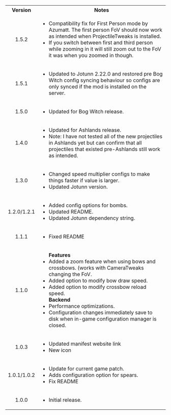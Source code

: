 <table>
	<tbody>
		<tr>
			<th align="center">Version</th>
			<th align="center">Notes</th>
		</tr>
		<tr>
			<td align="center">1.5.2</td>
			<td align="left">
				<ul>
					<li>Compatibility fix for First Person mode by Azumatt. The first person FoV should now work as intended when ProjectileTweaks is installed.</li>
					<li>If you switch between first and third person while zooming in it will still zoom out to the FoV it was when you zoomed in though.</li>
				</ul>
			</td>
		</tr>
		<tr>
			<td align="center">1.5.1</td>
			<td align="left">
				<ul>
					<li>Updated to Jotunn 2.22.0 and restored pre Bog Witch config syncing behaviour so configs are only synced if the mod is installed on the server.</li>
				</ul>
			</td>
		</tr>
		<tr>
			<td align="center">1.5.0</td>
			<td align="left">
				<ul>
					<li>Updated for Bog Witch release.</li>
				</ul>
			</td>
		</tr>
		<tr>
			<td align="center">1.4.0</td>
			<td align="left">
				<ul>
					<li>Updated for Ashlands release.</li>
					<li>Note: I have not tested all of the new projectiles in Ashlands yet but can confirm that all projectiles that existed pre-Ashlands still work as intended.</li>
				</ul>
			</td>
		</tr>
		<tr>
			<td align="center">1.3.0</td>
			<td align="left">
				<ul>
					<li>Changed speed multiplier configs to make things faster if value is larger.</li>
					<li>Updated Jotunn version.</li>
				</ul>
			</td>
		</tr>
		<tr>
			<td align="center">1.2.0/1.2.1</td>
			<td align="left">
				<ul>
					<li>Added config options for bombs.</li>
					<li>Updated README.</li>
					<li>Updated Jotunn dependency string.</li>
				</ul>
			</td>
		</tr>
		<tr>
			<td align="center">1.1.1</td>
			<td align="left">
				<ul>
					<li>Fixed README</li>
				</ul>
			</td>
		</tr>
		<tr>
			<td align="center">1.1.0</td>
			<td align="left">
				<ul>
					<b>Features</b>
					<li>Added a zoom feature when using bows and crossbows. (works with CameraTweaks changing the FoV.</li>
					<li>Added option to modify bow draw speed.</li>
					<li>Added option to modify crossbow reload speed.</li>
					<b>Backend</b>
					<li>Performance optimizations.</li>
					<li>Configuration changes immediately save to disk when in-game configuration manager is closed.</li>
				</ul>
			</td>
		</tr>
		<tr>
			<td align="center">1.0.3</td>
			<td align="left">
				<ul>
					<li>Updated manifest website link</li>
					<li>New icon</li>
				</ul>
			</td>
		</tr>
		<tr>
			<td align="center">1.0.1/1.0.2</td>
			<td align="left">
				<ul>
					<li>Update for current game patch.</li>
					<li>Adds configuration option for spears.</li>
					<li>Fix README</li>
				</ul>
			</td>
		</tr>
		<tr>
			<td align="center">1.0.0</td>
			<td align="left">
				<ul>
					<li>Initial release.</li>
				</ul>
			</td>
		</tr>
	</tbody>
</table>
